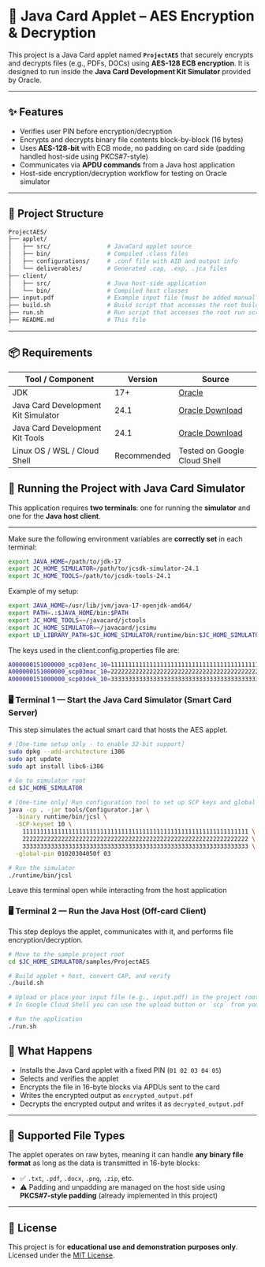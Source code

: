 # 🔐 Java Card Applet – AES Encryption & Decryption

This project is a Java Card applet named **`ProjectAES`** that securely encrypts and decrypts files (e.g., PDFs, DOCs) using **AES-128 ECB encryption**. It is designed to run inside the **Java Card Development Kit Simulator** provided by Oracle.

---

## ✨ Features

- Verifies user PIN before encryption/decryption
- Encrypts and decrypts binary file contents block-by-block (16 bytes)
- Uses **AES-128-bit** with ECB mode, no padding on card side (padding handled host-side using PKCS#7-style)
- Communicates via **APDU commands** from a Java host application
- Host-side encryption/decryption workflow for testing on Oracle simulator

---

## 📁 Project Structure
```bash
ProjectAES/
├── applet/
│   ├── src/                # JavaCard applet source
│   ├── bin/                # Compiled .class files
│   ├── configurations/     # .conf file with AID and output info
│   └── deliverables/       # Generated .cap, .exp, .jca files
├── client/
│   ├── src/                # Java host-side application
│   └── bin/                # Compiled host classes
├── input.pdf               # Example input file (must be added manually)
├── build.sh                # Build script that accesses the root build script of the java simulator kit
├── run.sh                  # Run script that accesses the root run script of the java simulator kit
├── README.md               # This file
```

---

## 📦 Requirements

| Tool / Component | Version | Source |
|------------------|---------|--------|
| JDK              | 17+     | [Oracle](https://www.oracle.com/java/technologies/javase/jdk17-archive-downloads.html) |
| Java Card Development Kit Simulator | 24.1 | [Oracle Download](https://www.oracle.com/java/technologies/javacard-downloads.html#sdk-sim) |
| Java Card Development Kit Tools | 24.1 | [Oracle Download](https://www.oracle.com/java/technologies/javacard-downloads.html#sdk-tools) |
| Linux OS / WSL / Cloud Shell | Recommended | Tested on Google Cloud Shell |

## 🚀 Running the Project with Java Card Simulator

This application requires **two terminals**: one for running the **simulator** and one for the **Java host client**.

---

Make sure the following environment variables are **correctly set** in each terminal:

```bash
export JAVA_HOME=/path/to/jdk-17
export JC_HOME_SIMULATOR=/path/to/jcsdk-simulator-24.1
export JC_HOME_TOOLS=/path/to/jcsdk-tools-24.1
```

Example of my setup:

```bash
export JAVA_HOME=/usr/lib/jvm/java-17-openjdk-amd64/
export PATH=.:$JAVA_HOME/bin:$PATH
export JC_HOME_TOOLS=~/javacard/jctools
export JC_HOME_SIMULATOR=~/javacard/jcsimu
export LD_LIBRARY_PATH=$JC_HOME_SIMULATOR/runtime/bin:$JC_HOME_SIMULATOR/client/COMService
```

The keys used in the client.config.properties file are:

```bash
A000000151000000_scp03enc_10=1111111111111111111111111111111111111111111111111111111111111111
A000000151000000_scp03mac_10=2222222222222222222222222222222222222222222222222222222222222222
A000000151000000_scp03dek_10=3333333333333333333333333333333333333333333333333333333333333333
```

### 🖥️ Terminal 1 — Start the Java Card Simulator (Smart Card Server)

This step simulates the actual smart card that hosts the AES applet.

```bash
# [One-time setup only - to enable 32-bit support]
sudo dpkg --add-architecture i386
sudo apt update
sudo apt install libc6-i386

# Go to simulator root
cd $JC_HOME_SIMULATOR

# [One-time only] Run configuration tool to set up SCP keys and global PIN
java -cp . -jar tools/Configurator.jar \
  -binary runtime/bin/jcsl \
  -SCP-keyset 10 \
    1111111111111111111111111111111111111111111111111111111111111111 \
    2222222222222222222222222222222222222222222222222222222222222222 \
    3333333333333333333333333333333333333333333333333333333333333333 \
  -global-pin 01020304050f 03

# Run the simulator
./runtime/bin/jcsl
```

Leave this terminal open while interacting from the host application


### 🖥️ Terminal 2 — Run the Java Host (Off-card Client)

This step deploys the applet, communicates with it, and performs file encryption/decryption.

```bash
# Move to the sample project root
cd $JC_HOME_SIMULATOR/samples/ProjectAES

# Build applet + host, convert CAP, and verify
./build.sh

# Upload or place your input file (e.g., input.pdf) in the project root if not already added
# In Google Cloud Shell you can use the upload button or `scp` from your machine

# Run the application
./run.sh
```

## 🔐 What Happens

- Installs the Java Card applet with a fixed PIN (`01 02 03 04 05`)
- Selects and verifies the applet
- Encrypts the file in 16-byte blocks via APDUs sent to the card
- Writes the encrypted output as `encrypted_output.pdf`
- Decrypts the encrypted output and writes it as `decrypted_output.pdf`

---

## 🧪 Supported File Types

The applet operates on raw bytes, meaning it can handle **any binary file format** as long as the data is transmitted in 16-byte blocks:

- ✅ `.txt`, `.pdf`, `.docx`, `.png`, `.zip`, etc.
- ⚠️ Padding and unpadding are managed on the host side using **PKCS#7-style padding** (already implemented in this project)


---

## 📄 License

This project is for **educational use and demonstration purposes only**.  
Licensed under the [MIT License](LICENSE).

